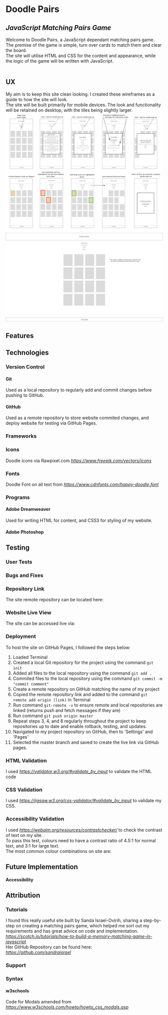 # Doodle Pairs
## _JavaScript Matching Pairs Game_

Welcome to Doodle Pairs, a JavaScript dependant matching pairs game.
</br>
The premise of the game is simple, turn over cards to match them and clear the board.
</br>
The site will utilise HTML and CSS for the content and appearance, while the logic of the game will be written with JavaScript. 
</br>
</br>

## UX ##
My aim is to keep this site clean looking. I created these wireframes as a guide to how the site will look.
</br>
The site will be built primarily for mobile devices. The look and functionality will be retained on desktop, with the tiles being slightly larger.
</br>
![MobileWireframe](/wireframes/Mobile-Wireframes.jpg)
</br>
![DesktopWireframe](/wireframes/Desktop-Wireframe.png)

## Features ##

## Technologies ##

### Version Control ###

#### Git ####
Used as a local repository to regularly add and commit changes before pushing to GitHub.

#### GitHub ####
Used as a remote repository to store website commited changes, and deploy website for testing via GitHub Pages.

### Frameworks ###

### Icons ###
Doodle icons via Rawpixel.com *https://www.freepik.com/vectors/icons*

### Fonts ###
Doodle Font on all text from *https://www.cdnfonts.com/happy-doodle.font*

### Programs ###

#### Adobe Dreamweaver ####
Used for writing HTML for content, and CSS3 for styling of my website.

#### Adobe Photoshop ####

## Testing ##

### User Tests ###

### Bugs and Fixes ###

### Repository Link ###
The site remote repository can be located here:

### Website Live View ###
The site can be accessed live via:

### Deployment ###
To host the site on GitHub Pages, I followed the steps below:
1. Loaded Terminal
2. Created a local Git repository for the project using the command `git init` 
3. Added all files to the local repository using the command `git add .`
4. Commited files to the local repository using the command `git commit -m "commit comment"`
5. Create a remote repository on GitHub matching the name of my project
6. Copied the remote repository link and added to the command `git remote add origin (link)` in Terminal
7. Run command `git-remote -v` to ensure remote and local repositories are linked (returns push and fetch messages if they are)
8. Run command `git push origin master`
9. Repeat steps 3, 4, and 8 regularly throughout the project to keep repositories up to date and enable rollback, testing, and updates.
10. Navigated to my project repository on GitHub, then to 'Settings' and 'Pages'
11. Selected the master branch and saved to create the live link via GitHub pages.

### HTML Validation ###
I used *https://validator.w3.org/#validate_by_input* to validate the HTML code

### CSS Validation ###
I used *https://jigsaw.w3.org/css-validator/#validate_by_input* to validate my CSS.

### Accessibility Validation ###
I used *https://webaim.org/resources/contrastchecker/* to check the contrast of text on my site.
</br>
To pass this test, colours need to have a contrast ratio of 4.5\:1 for normal text, and 3\:1 for large text.
</br>
The most common colour combinations on site are: 
</br>

## Future Implementation ##
#### Accessibility ####

## Attribution ##

### Tutorials ###
I found this really useful site built by Sanda Israel-Ovirih, sharing a step-by-step on creating a matching pairs game, which helped me sort out my requirements and has great advice on code and implementation.
</br>
*https://scotch.io/tutorials/how-to-build-a-memory-matching-game-in-javascript*
</br>
Her GitHub Repository can be found here:
</br>
*https://github.com/sandraisrael*
</br>

### Support ###

### Syntax ###
#### w3schools ####
Code for Modals amended from *https://www.w3schools.com/howto/howto_css_modals.asp*


